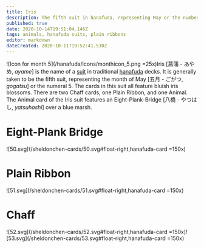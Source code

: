 ```yaml
---
title: Iris
description: The fifth suit in hanafuda, representing May or the number 5
published: true
date: 2020-10-14T19:51:04.146Z
tags: animals, hanafuda suits, plain ribbons
editor: markdown
dateCreated: 2020-10-11T19:52:41.530Z
---
```


![Icon for month 5](/hanafuda/icons/monthicon_5.png =25x)Iris [菖蒲 - あやめ, *ayame*] is the name of a [suit](/en/hanafuda/suits) in traditional [hanafuda](/en/hanafuda) decks. It is generally taken to be the fifth suit, representing the month of May [五月	- ごがつ, *gogatsu*] or the numeral 5. The cards in this suit all feature bluish iris blossoms. There are two Chaff cards, one Plain Ribbon, and one Animal. The Animal card of the Iris suit features an Eight-Plank-Bridge [八橋 - やつはし, *yatsuhashi*] over a blue marsh.
# Eight-Plank Bridge
![50.svg](/sheldonchen-cards/50.svg#float-right,hanafuda-card =150x)
# Plain Ribbon
![51.svg](/sheldonchen-cards/51.svg#float-right,hanafuda-card =150x)
# Chaff
![52.svg](/sheldonchen-cards/52.svg#float-right,hanafuda-card =150x)![53.svg](/sheldonchen-cards/53.svg#float-right,hanafuda-card =150x)